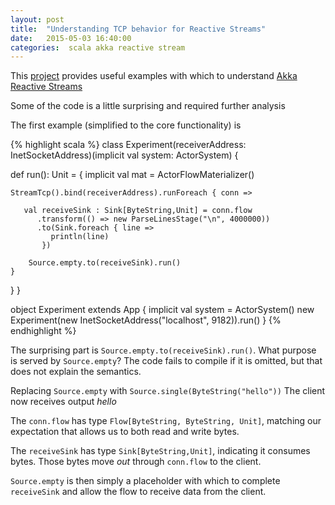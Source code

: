 ```yaml
---
layout: post
title:  "Understanding TCP behavior for Reactive Streams"
date:   2015-05-03 16:40:00
categories:  scala akka reactive stream
---
```


This [project](https://github.com/adamw/reactive-akka-pres) provides useful examples
with which to understand [Akka Reactive Streams](http://doc.akka.io/docs/akka-stream-and-http-experimental/1.0-RC2/scala.html)

Some of the code is a little surprising and required further analysis

The first example (simplified to the core functionality) is

{% highlight scala %}
class Experiment(receiverAddress: InetSocketAddress)(implicit val system: ActorSystem) {

  def run(): Unit = {
    implicit val mat = ActorFlowMaterializer()

    StreamTcp().bind(receiverAddress).runForeach { conn =>

       val receiveSink : Sink[ByteString,Unit] = conn.flow
          .transform(() => new ParseLinesStage("\n", 4000000))
          .to(Sink.foreach { line =>
             println(line)
           })
       
        Source.empty.to(receiveSink).run()
    }
  }
}

object Experiment extends App {
  implicit val system = ActorSystem()
  new Experiment(new InetSocketAddress("localhost", 9182)).run()
}
{% endhighlight %}

The surprising part is ```Source.empty.to(receiveSink).run()```.
What purpose is served by ```Source.empty```? 
The code fails to compile if it is omitted, but that does not explain the semantics.

Replacing ```Source.empty``` with ```Source.single(ByteString("hello"))``` 
The client now receives output _hello_

The ```conn.flow``` has type ```Flow[ByteString, ByteString, Unit]```, matching
our expectation that allows us to both read and write bytes. 

The ```receiveSink``` has type ```Sink[ByteString,Unit]```, indicating it consumes bytes.
Those bytes move _out_ through ```conn.flow``` to the client. 

```Source.empty``` is then simply a placeholder with which to complete ```receiveSink``` and 
allow the flow to receive data from the client.









